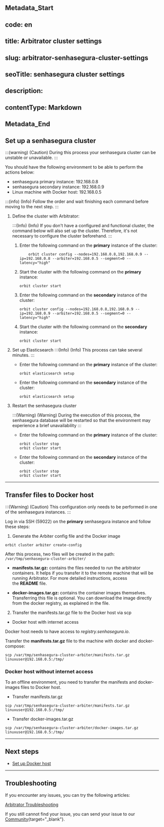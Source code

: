 ## Metadata_Start 
## code: en
## title: Arbitrator cluster settings 
## slug: arbitrator-senhasegura-cluster-settings 
## seoTitle: senhasegura cluster settings 
## description:  
## contentType: Markdown 
## Metadata_End
## Set up a senhasegura cluster

:::(warning) (Caution)
During this process your senhasegura cluster can be unstable or unavailable.
:::

You should have the following environment to be able to perform the actions below:
- senhasegura primary instance: 192.168.0.8
- senhasegura secondary instance: 192.168.0.9
- Linux machine with Docker host: 192.168.0.5

:::(info) (Info)
Follow the order and wait finishing each command before moving to the next step.
:::

1. Define the cluster with Arbitrator:

    :::(Info) (Info)
    If you don't have a configured and functional cluster, the command below will also set up the cluster. Therefore, it's not necessary to configure the cluster beforehand.
    :::

    1. Enter the following command on the **primary** instance of the cluster:

        ```
            orbit cluster config --nodes=192.168.0.8,192.168.0.9 --ip=192.168.0.8 --arbiter=192.168.0.5 --segment=0 --latency="high"
        ```

    1. Start the cluster with the following command on the **primary** instance:
        ```
        orbit cluster start
        ```

    2. Enter the following command on the **secondary** instance of the cluster:

        ```
        orbit cluster config --nodes=192.168.0.8,192.168.0.9 --ip=192.168.0.9 --arbiter=192.168.0.5 --segment=0 --latency="high"
        ```
    10. Start the cluster with the following command on the **secondary** instance:
        ```
        orbit cluster start
        ```
    
2. Set up Elasticsearch
    :::(Info) (Info)
    This process can take several minutes. 
    :::

    - Enter the following command on the **primary** instance of the cluster:
        ```
        orbit elasticsearch setup
        ```

    - Enter the following command on the **secondary** instance of the cluster:
        ```
        orbit elasticsearch setup
        ```
    
3. Restart the senhasegura cluster

    :::(Warning) (Warning)
    During the execution of this process, the senhasegura database will be restarted so that the environment may experience a brief unavailability
    :::

    - Enter the following command on the **primary** instance of the cluster:
        ```
        orbit cluster stop
        orbit cluster start
        ```

    - Enter the following command on the **secondary** instance of the cluster:
        ```
        orbit cluster stop
        orbit cluster start
        ```
    
---

## Transfer files to Docker host

:::(Warning) (Caution)
This configuration only needs to be performed in one of the senhasegura instances.
:::

Log in via SSH (59022) on the **primary** senhasegura instance and follow these steps:

1. Generate the Arbiter config file and the Docker image
```
orbit cluster arbiter create-config
```

After this process, two files will be created in the path: `/var/tmp/senhasegura-cluster-arbiter/`

- **manifests.tar.gz:** contains the files needed to run the arbitrator containers. It helps if you transfer it to the remote machine that will be running Arbitrator. For more detailed instructions, access the **README** file.

- **docker-images.tar.gz:** contains the container images themselves. Transferring this file is optional. You can download the image directly from the docker registry, as explained in the file.

2. Transfer the manifests.tar.gz file to the Docker host via scp

- Docker host with internet access

Docker host needs to have access to *registry.senhasegura.io*.

Transfer the **manifests.tar.gz** file to the machine with docker and docker-compose:
```
scp /var/tmp/senhasegura-cluster-arbiter/manifests.tar.gz linuxuser@192.168.0.5:/tmp/
```

### Docker host without internet access

To an offline environment, you need to transfer the manifests and docker-images files to Docker host.

- Transfer manifests.tar.gz
```
scp /var/tmp/senhasegura-cluster-arbiter/manifests.tar.gz linuxuser@192.168.0.5:/tmp/
```

- Transfer docker-images.tar.gz
```
scp /var/tmp/senhasegura-cluster-arbiter/docker-images.tar.gz linuxuser@192.168.0.5:/tmp/
```

---

## Next steps

- [Set up Docker host](/v3-32/docs/arbitrator-docker-settings)

---

## Troubleshooting

If you encounter any issues, you can try the following articles:

[Arbitrator Troubleshooting](/v3-32/docs/arbitrator-troubleshooting)

If you still cannot find your issue, you can send your issue to our [Community](https://community.senhasegura.io/?utm_source=HelpCenter&utm_medium=Article&utm_campaign=ArbitratorInstallation){target="_blank"}.